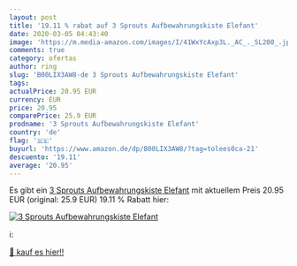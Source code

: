```yaml
---
layout: post
title: '19.11 % rabat auf 3 Sprouts Aufbewahrungskiste Elefant'
date: 2020-03-05 04:43:40
image: 'https://m.media-amazon.com/images/I/41WxYcAxp3L._AC_._SL200_.jpg'
comments: true
category: ofertas
author: ring
slug: 'B00LIX3AW8-de 3 Sprouts Aufbewahrungskiste Elefant'
tags: 
actualPrice: 20.95 EUR
currency: EUR
price: 20.95
comparePrice: 25.9 EUR
prodname: '3 Sprouts Aufbewahrungskiste Elefant'
country: 'de'
flag: '🇩🇪'
buyurl: 'https://www.amazon.de/dp/B00LIX3AW8/?tag=tolees0ca-21'
descuento: '19.11'
average: '20.95'
---
```


Es gibt ein [3 Sprouts Aufbewahrungskiste Elefant](https://www.amazon.de/dp/B00LIX3AW8/?tag=tolees0ca-21) mit aktuellem Preis 20.95 EUR (original: 25.9 EUR) 19.11 % Rabatt hier:

[![3 Sprouts Aufbewahrungskiste Elefant](https://m.media-amazon.com/images/I/41WxYcAxp3L._AC_._SL200_.jpg)](https://www.amazon.de/dp/B00LIX3AW8/?tag=tolees0ca-21)

ℹ️:


[🛒 kauf es hier!!](https://www.amazon.de/dp/B00LIX3AW8/?tag=tolees0ca-21)
